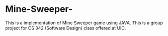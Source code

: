 # Mine-Sweeper-
This is a implementation of Mine Sweeper game using JAVA. This is a group project for CS 342 (Software Design) class offered at UIC. 
